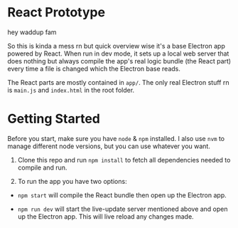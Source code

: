 # React Prototype
hey waddup fam

So this is kinda a mess rn but quick overview wise it's a base Electron app powered by React. When run in dev mode, it sets up a local web server that does nothing but always compile the app's real logic bundle (the React part) every time a file is changed which the Electron base reads.

The React parts are mostly contained in `app/`. The only real Electron stuff rn is `main.js` and `index.html` in the root folder.

# Getting Started

Before you start, make sure you have `node` & `npm` installed. I also use `nvm` to manage different node versions, but you can use whatever you want.

1) Clone this repo and run `npm install` to fetch all dependencies needed to compile and run.

2) To run the app you have two options:

  - `npm start` will compile the React bundle then open up the Electron app.

  - `npm run dev` will start the live-update server mentioned above and open up the Electron app. This will live reload any changes made.
